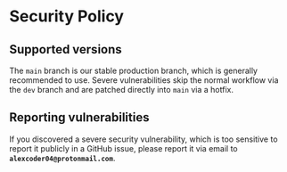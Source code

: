 
# Security Policy

## Supported versions

The `main` branch is our stable production branch, which is generally
recommended to use. Severe vulnerabilities skip the normal workflow via the
`dev` branch and are patched directly into `main` via a hotfix.

## Reporting vulnerabilities

If you discovered a severe security vulnerability, which is too sensitive to
report it publicly in a GitHub issue, please report it via email to
**`alexcoder04@protonmail.com`**.

